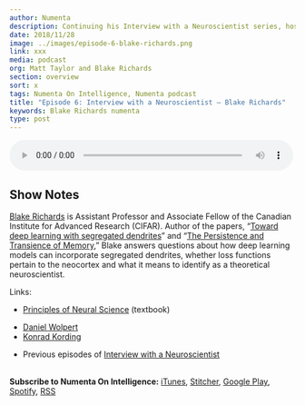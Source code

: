 ```yaml
---
author: Numenta
description: Continuing his Interview with a Neuroscientist series, host Matt Taylor talks to Blake Richards, Assistant Professor and Associate Fellow of the Canadian Institute for Advanced Research (CIFAR). They discuss segregated dendrites, persistence of memory, loss functions, and more.
date: 2018/11/28
image: ../images/episode-6-blake-richards.png
link: xxx
media: podcast
org: Matt Taylor and Blake Richards
section: overview
sort: x
tags: Numenta On Intelligence, Numenta podcast
title: "Episode 6: Interview with a Neuroscientist – Blake Richards"
keywords: Blake Richards numenta
type: post
---
```


<audio controls preload="metadata" style=" width:500px;"> <source src="INSERT URL ENDING IN MP3" type="audio/mpeg">Your browser does not support the audio element. </audio>

## Show Notes

[Blake Richards](https://twitter.com/tyrell_turing) is Assistant Professor and Associate Fellow of the Canadian Institute for Advanced Research (CIFAR).  Author of the papers, “[Toward deep learning with segregated dendrites](https://elifesciences.org/articles/22901)” and “[The Persistence and Transience of Memory](https://www.cell.com/neuron/fulltext/S0896-6273(17)30365-3),” Blake answers questions about how deep learning models can incorporate segregated dendrites, whether loss functions pertain to the neocortex and what it means to identify as a theoretical neuroscientist.

Links:
* [Principles of Neural Science](https://en.wikipedia.org/wiki/Principles_of_Neural_Science) (textbook)
- [Daniel Wolpert](https://en.wikipedia.org/wiki/Daniel_Wolpert)
- [Konrad Kording](http://koerding.com/) 

* Previous episodes of [Interview with a Neuroscientist](https://www.youtube.com/playlist?list=PL3yXMgtrZmDrzFUcO01dM_5bdej3NYK0G)


<br>**Subscribe to Numenta On Intelligence:**  [iTunes](https://itunes.apple.com/us/podcast/numenta-on-intelligence/id1406940219), [Stitcher](https://www.stitcher.com/podcast/numenta-on-intelligence), [Google Play](https://play.google.com/music/listen?u=1#/ps/Iso5mnblc5aksx4k6etlz5243se), [Spotify](https://open.spotify.com/show/1vH1TuF6HR51D4rYAfF7aT?si=zqpeFHAKRc6H7s9fsabukg), [RSS](https://feeds.buzzsprout.com/188368.rss)
